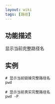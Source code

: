 ```yaml
---
layout: wiki
tags: [路径]
---
```


## 功能描述

显示当前完整路径名

## 实例

```
# 显示当前链接完整路径名
pwd

# 显示当前真实完整路径名
pwd -P
```
